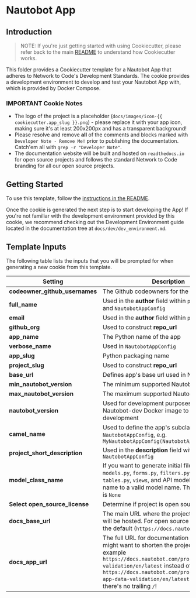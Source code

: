# Nautobot App

## Introduction

> NOTE: If you're just getting started with using Cookiecutter, please refer back to the main [README](../README.md) to understand how Cookiecutter works.

This folder provides a Cookiecutter template for a Nautobot App that adheres to Network to Code's Development Standards. The cookie provides a development environment to develop and test your Nautobot App with, which is provided by Docker Compose.

### IMPORTANT Cookie Notes

- The logo of the project is a placeholder (`docs/images/icon-{{ cookiecutter.app_slug }}.png`) - please replace it with your app icon, making sure it's at least 200x200px and has a transparent background!
- Please resolve and remove **all** of the comments and blocks marked with `Developer Note - Remove Me!` prior to publishing the documentation. Catch'em all with `grep -r "Developer Note"`.
- The documentation website will be built and hosted on `readthedocs.io` for open source projects and follows the standard Network to Code branding for all our open source projects.

## Getting Started

To use this template, follow the [instructions in the README](../README.md).

Once the cookie is generated the next step is to start developing the App! If you're not familiar with the development environment provided by this cookie, we recommend checking out the Development Environment guide located in the documentation tree at `docs/dev/dev_environment.md`.

## Template Inputs

The following table lists the inputs that you will be prompted for when generating a new cookie from this template.

| Setting | Description |
|-------- | ----------- |
| **codeowner_github_usernames** | The Github codeowners for the new app |
| **full_name** | Used in the **author** field within `pyproject.toml` and `NautobotAppConfig` |
| **email** | Used in the **author** field within `pyproject.toml` |
| **github_org** | Used to construct **repo_url** |
| **app_name** | The Python name of the app |
| **verbose_name** | Used in `NautobotAppConfig` |
| **app_slug** | Python packaging name |
| **project_slug** | Used to construct **repo_url** |
| **base_url** | Defines app's base url used in Nautobot |
| **min_nautobot_version** | The minimum supported Nautobot version |
| **max_nautobot_version** | The maximum supported Nautobot version |
| **nautobot_version** | Used for development purposes to decide with Nautobot-dev Docker image to use for development |
| **camel_name** | Used to define the app's subclassing of `NautobotAppConfig`, e.g. `MyNautobotAppConfig(NautobotAppConfig):` |
| **project_short_description** | Used in the **description** field within `NautobotAppConfig` |
| **model_class_name** | If you want to generate initial files, such as `models.py`, `forms.py`, `filters.py`, `navigation.py`, `tables.py`, `views`, and API models, initialize this name to a valid model name. The default value is `None` |
| **Select open_source_license** | Determine if project is open source or not |
| **docs_base_url**| The main URL where the project documentation will be hosted. For open source projects use the default (`https://docs.nautobot.com`). |
| **docs_app_url**| The full URL for documentation hosting. You might want to shorten the project alias, for example `https://docs.nautobot.com/projects/data-validation/en/latest` instead of `https://docs.nautobot.com/projects/nautobot-app-data-validation/en/latest`. Make sure there's no trailing `/`! |
